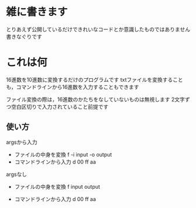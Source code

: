 # 雑に書きます
とりあえず公開しているだけできれいなコードとか意識したものではありません
書きなぐりです

# これは何
16進数を10進数に変換するだけのプログラムです
txtファイルを変換することも，コマンドラインから16進数を入力することもできます

ファイル変換の際は，16進数のかたちをなしていないものは無視します
2文字ずつ空白区切りで入力されていること前提です

## 使い方

argsから入力
- ファイルの中身を変換
f -i input -o output
- コマンドラインから入力
d 00 ff aa

argsなし
- ファイルの中身を変換
f input  output

- コマンドラインから入力
d 00 ff aa


